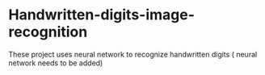 # Handwritten-digits-image-recognition
These project uses neural network to recognize handwritten digits ( neural network needs to be added)
